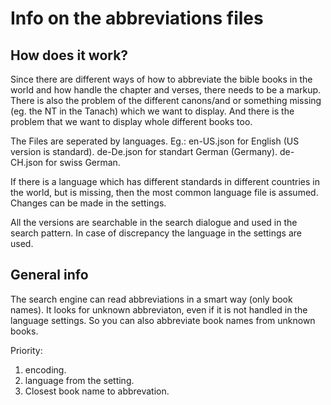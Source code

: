 # Info on the abbreviations files

## How does it work?
Since there are different ways of how to abbreviate the bible books in the world and how handle the chapter and verses, there needs to be a markup.
There is also the problem of the different canons/and or something missing (eg. the NT in the Tanach) which we want to display.
And there is the problem that we want to display whole different books too.

The Files are seperated by languages.
Eg.: en-US.json for English (US version is standard).
     de-De.json for standart German (Germany).
     de-CH.json for swiss German.

If there is a language which has different standards in different countries in the world, but is missing, then the most common language file is assumed.
Changes can be made in the settings.

All the versions are searchable in the search dialogue and used in the search pattern. In case of discrepancy the language in the settings are used.

## General info
The search engine can read abbreviations in a smart way (only book names). It looks for unknown abbreviaton, even if it is not handled in the language settings. So you can also abbreviate book names from unknown books.

Priority:
1. encoding.
2. language from the setting.
3. Closest book name to abbrevation.
